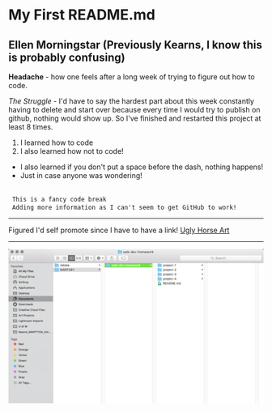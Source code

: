# My First README.md

## Ellen Morningstar (Previously Kearns, I know this is probably confusing)

**Headache** - how one feels after a long week of trying to figure out how to code.

*The Struggle* - I'd have to say the hardest part about this week constantly having to delete and start over because every time I would try to publish on github, nothing would show up. So I've finished and restarted this project at least 8 times.

1. I learned how to code
2. I also learned how not to code!

 - I also learned if you don't put a space before the dash, nothing happens!
 - Just in case anyone was wondering!

 ```

  This is a fancy code break
  Adding more information as I can't seem to get GitHub to work! 

 ```

 ---

 Figured I'd self promote since I have to have a link! [Ugly Horse Art](http://facebook.com/uglyhorseart)

---

![Screenshot of my Directory](./images/screenshot-1.png)
